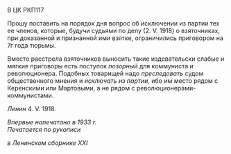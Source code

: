 В ЦК РКП117

Прошу поставить на порядок дня вопрос об исключении из партии тех ее членов, ко­торые, будучи судьями по делу (2. V. 1918) о взяточниках, при доказанной и признан­ной ими взятке, ограничились приговором на 7г года тюрьмы.

Вместо расстрела взяточников выносить такие издевательски слабые и мягкие при­говоры есть поступок _позорный_ для коммуниста и революционера. Подобных товари­щей надо _преследовать_ судом общественного мнения и _исключать из партии,_ ибо им место рядом с Керенскими или Мартовыми, а не рядом с революционерами-коммунистами.

_Ленин_ 4. V. 1918.

_Впервые напечатано в 1933 г.                                                             Печатается по рукописи_

_в Ленинском сборнике_ _XXI_